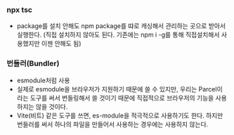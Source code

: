  ### npx tsc
 - package를 설치 안해도 npm package를 땨로 캐싱해서 관리하는 곳으로 받아서 실행한다. (직접 설치하지 않아도 된다. 기존에는 npm i -g를 통해 직접설치해서 사용했지만 이젠 안해도 됨)

 ### 번들러(Bundler)
 - esmodule처럼 사용
 - 실제로 esmodule을 브라우저가 지원하기 때문에 쓸 수 있지만, 우리는 Parcel이라는 도구를 써서 번들링해서 쓸 것이기 때문에 직접적으로 브라우저의 기능을 사용하지는 않을 것이다.
 - Vite(비트) 같은 도구를 쓰면, es-module을 적극적으로 사용하기도 한다. 하지만 번들러를 써서 하나의 파일을 만들어서 사용하는 경우에는 사용하지 않는다.